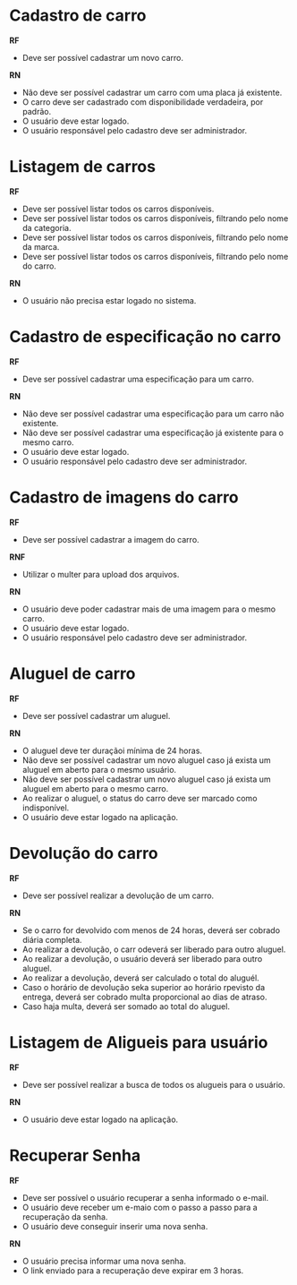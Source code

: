 # Cadastro de carro

**RF** 
 - Deve ser possível cadastrar um novo carro.

**RN**
 - Não deve ser possível cadastrar um carro com uma placa já existente.
 - O carro deve ser cadastrado com disponibilidade verdadeira, por padrão.
 - O usuário deve estar logado.
 - O usuário responsável pelo cadastro deve ser administrador.

# Listagem de carros

**RF** 
 - Deve ser possível listar todos os carros disponíveis.
 - Deve ser possível listar todos os carros disponíveis, filtrando pelo nome da categoria.
 - Deve ser possível listar todos os carros disponíveis, filtrando pelo nome da marca.
 - Deve ser possível listar todos os carros disponíveis, filtrando pelo nome do carro.

**RN**
 - O usuário não precisa estar logado no sistema.

# Cadastro de especificação no carro

**RF** 
 - Deve ser possível cadastrar uma especificação para um carro.

**RN**
 - Não deve ser possível cadastrar uma especificação para um carro não existente.
 - Não deve ser possível cadastrar uma especificação já existente para o mesmo carro.
 - O usuário deve estar logado.
 - O usuário responsável pelo cadastro deve ser administrador.


# Cadastro de imagens do carro

**RF** 
 - Deve ser possível cadastrar a imagem do carro.

**RNF** 
 - Utilizar o multer para upload dos arquivos.

**RN**
 - O usuário deve poder cadastrar mais de uma imagem para o mesmo carro.
 - O usuário deve estar logado.
 - O usuário responsável pelo cadastro deve ser administrador.


# Aluguel de carro

**RF** 
 - Deve ser possível cadastrar um aluguel.

**RN**
 - O aluguel deve ter duraçãoi mínima de 24 horas.
 - Não deve ser possível cadastrar um novo aluguel caso já exista um aluguel em aberto para o mesmo usuário.
 - Não deve ser possível cadastrar um novo aluguel caso já exista um aluguel em aberto para o mesmo carro.
 - Ao realizar o aluguel, o status do carro deve ser marcado como indisponível.
 - O usuário deve estar logado na aplicação.


# Devolução do carro

**RF** 
 - Deve ser possível realizar a devolução de um carro.

**RN**
 - Se o carro for devolvido com menos de 24 horas, deverá ser cobrado diária completa.
 - Ao realizar a devolução, o carr odeverá ser liberado para outro aluguel.
 - Ao realizar a devolução, o usuário deverá ser liberado para outro aluguel.
 - Ao realizar a devolução, deverá ser calculado o total do aluguél.
 - Caso o horário de devolução seka superior ao horário rpevisto da entrega, deverá ser cobrado multa proporcional ao dias de atraso.
 - Caso haja multa, deverá ser somado ao total do aluguel.


# Listagem de Aligueis para usuário

**RF** 
 - Deve ser possível realizar a busca de todos os alugueis para o usuário.

**RN**
 - O usuário deve estar logado na aplicação.


# Recuperar Senha

**RF** 
 - Deve ser possível o usuário recuperar a senha informado o e-mail.
 - O usuário deve receber um e-maio com o passo a passo para a recuperação da senha.
 - O usuário deve conseguir inserir uma nova senha.

**RN**
 - O usuário precisa informar uma nova senha.
 - O link enviado para a recuperação deve expirar em 3 horas.


